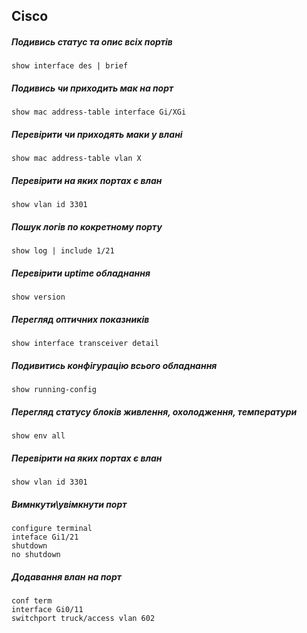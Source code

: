 

## Cisco
##### Подивись статус та опис всіх портів
    show interface des | brief
##### Подивись чи приходить мак на порт
    show mac address-table interface Gi/XGi
##### Перевірити чи приходять маки у влані
    show mac address-table vlan X
##### Перевірити на яких портах є влан
    show vlan id 3301
##### Пошук логів по кокретному порту
    show log | include 1/21
##### Перевірити uptime обладнання
    show version 
##### Перегляд оптичних показників
    show interface transceiver detail
##### Подивитись конфігурацію всього обладнання 
    show running-config
##### Перегляд статусу блоків живлення, охолодження, температури
    show env all    
##### Перевірити на яких портах є влан
    show vlan id 3301
##### Вимнкути\увімкнути порт
    configure terminal
    inteface Gi1/21
    shutdown
    no shutdown
##### Додавання влан на порт 
    conf term
    interface Gi0/11
    switchport truck/access vlan 602

